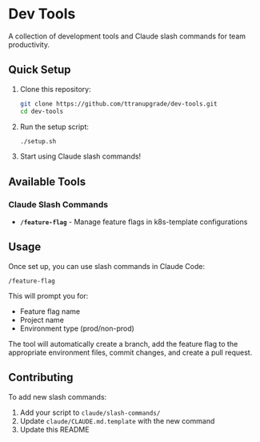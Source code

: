 # Dev Tools

A collection of development tools and Claude slash commands for team productivity.

## Quick Setup

1. Clone this repository:
   ```bash
   git clone https://github.com/ttranupgrade/dev-tools.git
   cd dev-tools
   ```

2. Run the setup script:
   ```bash
   ./setup.sh
   ```

3. Start using Claude slash commands!

## Available Tools

### Claude Slash Commands

- **`/feature-flag`** - Manage feature flags in k8s-template configurations

## Usage

Once set up, you can use slash commands in Claude Code:

```
/feature-flag
```

This will prompt you for:
- Feature flag name
- Project name  
- Environment type (prod/non-prod)

The tool will automatically create a branch, add the feature flag to the appropriate environment files, commit changes, and create a pull request.

## Contributing

To add new slash commands:

1. Add your script to `claude/slash-commands/`
2. Update `claude/CLAUDE.md.template` with the new command
3. Update this README